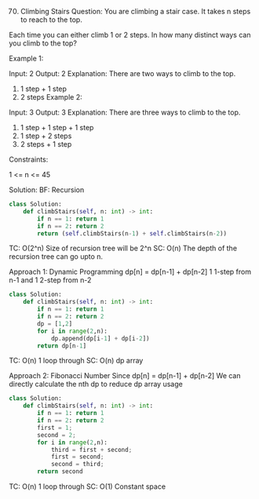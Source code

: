 70. Climbing Stairs
Question:
You are climbing a stair case. It takes n steps to reach to the top.

Each time you can either climb 1 or 2 steps. In how many distinct ways can you climb to the top?

Example 1:

Input: 2
Output: 2
Explanation: There are two ways to climb to the top.
1. 1 step + 1 step
2. 2 steps
Example 2:

Input: 3
Output: 3
Explanation: There are three ways to climb to the top.
1. 1 step + 1 step + 1 step
2. 1 step + 2 steps
3. 2 steps + 1 step
 

Constraints:

1 <= n <= 45

Solution:
BF: Recursion

```python
class Solution:
    def climbStairs(self, n: int) -> int:
        if n == 1: return 1
        if n == 2: return 2
        return (self.climbStairs(n-1) + self.climbStairs(n-2))
```
TC: O(2^n) Size of recursion tree will be 2^n
SC: O(n) The depth of the recursion tree can go upto n.

Approach 1: Dynamic Programming
dp[n] = dp[n-1] + dp[n-2]
1 1-step from n-1 and 1 2-step from n-2

```python
class Solution:
    def climbStairs(self, n: int) -> int:
        if n == 1: return 1
        if n == 2: return 2
        dp = [1,2]
        for i in range(2,n):
            dp.append(dp[i-1] + dp[i-2])
        return dp[n-1]
```
TC: O(n) 1 loop through
SC: O(n) dp array

Approach 2: Fibonacci Number
Since dp[n] = dp[n-1] + dp[n-2]
We can directly calculate the nth dp to reduce dp array usage

```python
class Solution:
    def climbStairs(self, n: int) -> int:
        if n == 1: return 1
        if n == 2: return 2
        first = 1;
        second = 2;
        for i in range(2,n):
            third = first + second;
            first = second;
            second = third;
        return second
```
TC: O(n) 1 loop through
SC: O(1) Constant space